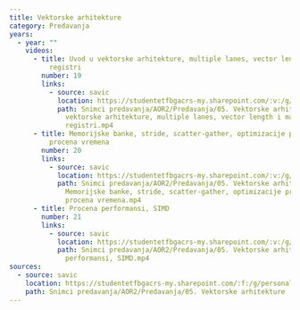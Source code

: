 ```yaml
---
title: Vektorske arhitekture
category: Predavanja
years:
  - year: ""
    videos:
      - title: Uvod u vektorske arhitekture, multiple lanes, vector length i mask
          registri
        number: 19
        links:
          - source: savic
            location: https://studentetfbgacrs-my.sharepoint.com/:v:/g/personal/sa190595d_student_etf_bg_ac_rs/EacQW5obFChLo4kQBcsHaEcBxIbD_UKBekGQcJ7riVUaRg
            path: Snimci predavanja/AOR2/Predavanja/05. Vektorske arhitekture/19 - Uvod u
              vektorske arhitekture, multiple lanes, vector length i mask
              registri.mp4
      - title: Memorijske banke, stride, scatter-gather, optimizacije prevodioca,
          procena vremena
        number: 20
        links:
          - source: savic
            location: https://studentetfbgacrs-my.sharepoint.com/:v:/g/personal/sa190595d_student_etf_bg_ac_rs/EXHAouH-dYlErThNEcMx_4MBWLZB8y3uAz5uLggFIEx-0A
            path: Snimci predavanja/AOR2/Predavanja/05. Vektorske arhitekture/20 -
              Memorijske banke, stride, scatter-gather, optimizacije prevodioca,
              procena vremena.mp4
      - title: Procena performansi, SIMD
        number: 21
        links:
          - source: savic
            location: https://studentetfbgacrs-my.sharepoint.com/:v:/g/personal/sa190595d_student_etf_bg_ac_rs/EYRAGr8FZo1GiUfBTSDJo0YBxyYRDjzfhC1dPF1Lh1Oe0Q
            path: Snimci predavanja/AOR2/Predavanja/05. Vektorske arhitekture/21 - Procena
              performansi, SIMD.mp4
sources:
  - source: savic
    location: https://studentetfbgacrs-my.sharepoint.com/:f:/g/personal/sa190595d_student_etf_bg_ac_rs/EtLmixzqxCVCicJMVh7k7Q4B9i3elD53gRaegKuzD97UcA
    path: Snimci predavanja/AOR2/Predavanja/05. Vektorske arhitekture
---
```



